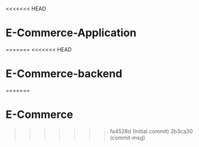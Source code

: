 <<<<<<< HEAD
# E-Commerce-Application
=======
<<<<<<< HEAD
# E-Commerce-backend
=======
# E-Commerce
>>>>>>> fa4528d (Initial commit)
>>>>>>> 2b3ca30 (commit-msg)

